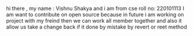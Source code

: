 hi there , my name : Vishnu Shakya  and i am from cse 
 roll no: 220101113 
 I am want to contribute on open source because in future i am working on project with my freind then we can work all member together 
 and also it allow us take a change back if it done by mistake by revert or reet method 

